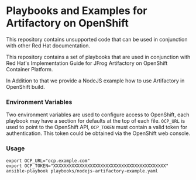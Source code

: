 # Playbooks and Examples for Artifactory on OpenShift

This repository contains unsupported code that can be used in conjunction with other Red Hat documentation.

This repository contains a set of playbooks that are used in conjunction with Red Hat's Implementation Guide for JFrog Artifactory on OpenShift Container Platform.

In Addition to that we provide a NodeJS example how to use Artifactory in OpenShift build.

### Environment Variables

Two environment variables are used to configure access to OpenShift, each playbook may have a section for defaults at the top of each file. `OCP_URL` is used to point to the OpenShift API, `OCP_TOKEN` must contain a valid token for authentication. This token could be obtained via the OpenShift web console.

### Usage
```
export OCP_URL="ocp.example.com"
export OCP_TOKEN="XXXXXXXXXXXXXXXXXXXXXXXXXXXXXXXXXXXXXXXXXXX"
ansible-playbook playbooks/nodejs-artifactory-example.yaml 
```
